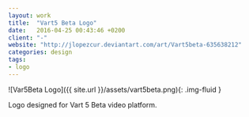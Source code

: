 ```yaml
---
layout: work
title:  "Vart5 Beta Logo"
date:   2016-04-25 00:43:46 +0200
client: "-"
website: "http://jlopezcur.deviantart.com/art/Vart5beta-635638212"
categories: design
tags:
- logo
---
```


![Var5Beta Logo]({{ site.url }}/assets/vart5beta.png){: .img-fluid }

Logo designed for Vart 5 Beta video platform.
